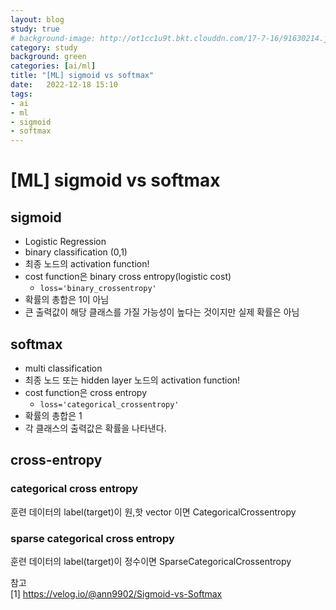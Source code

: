 ```yaml
---
layout: blog
study: true
# background-image: http://ot1cc1u9t.bkt.clouddn.com/17-7-16/91630214.jpg
category: study
background: green
categories: [ai/ml]
title: "[ML] sigmoid vs softmax"
date:   2022-12-18 15:10
tags:
- ai
- ml
- sigmoid
- softmax
---
```



# [ML] sigmoid vs softmax


## sigmoid
- Logistic Regression
- binary classification (0,1)
- 최종 노드의 activation function!
- cost function은 binary cross entropy(logistic cost)
    - `loss='binary_crossentropy'`
- 확률의 총합은 1이 아님
- 큰 출력값이 해당 클래스를 가질 가능성이 높다는 것이지만 실제 확률은 아님

## softmax 
- multi classification
- 최종 노드 또는 hidden layer 노드의 activation function!
- cost function은 cross entropy
    - `loss='categorical_crossentropy'`
- 확률의 총합은 1
- 각 클래스의 출력값은 확률을 나타낸다.

  
## cross-entropy
### categorical cross entropy
훈련 데이터의 label(target)이 원,핫 vector 이면 CategoricalCrossentropy

### sparse categorical cross entropy
훈련 데이터의 label(target)이 정수이면 SparseCategoricalCrossentropy
  
참고  
[1] https://velog.io/@ann9902/Sigmoid-vs-Softmax